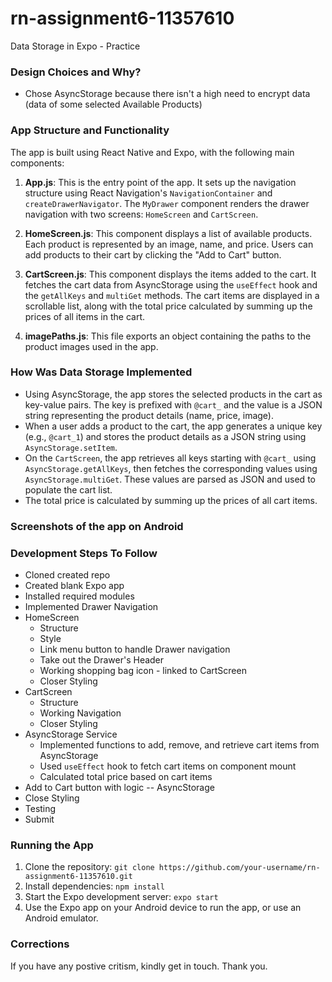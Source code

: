 # rn-assignment6-11357610
Data Storage in Expo - Practice

### Design Choices and Why?
- Chose AsyncStorage because there isn't a high need to encrypt data (data of some selected Available Products)

### App Structure and Functionality
The app is built using React Native and Expo, with the following main components:

1. **App.js**: This is the entry point of the app. It sets up the navigation structure using React Navigation's `NavigationContainer` and `createDrawerNavigator`. The `MyDrawer` component renders the drawer navigation with two screens: `HomeScreen` and `CartScreen`.

2. **HomeScreen.js**: This component displays a list of available products. Each product is represented by an image, name, and price. Users can add products to their cart by clicking the "Add to Cart" button.

3. **CartScreen.js**: This component displays the items added to the cart. It fetches the cart data from AsyncStorage using the `useEffect` hook and the `getAllKeys` and `multiGet` methods. The cart items are displayed in a scrollable list, along with the total price calculated by summing up the prices of all items in the cart.

4. **imagePaths.js**: This file exports an object containing the paths to the product images used in the app.

### How Was Data Storage Implemented
- Using AsyncStorage, the app stores the selected products in the cart as key-value pairs. The key is prefixed with `@cart_` and the value is a JSON string representing the product details (name, price, image).
- When a user adds a product to the cart, the app generates a unique key (e.g., `@cart_1`) and stores the product details as a JSON string using `AsyncStorage.setItem`.
- On the `CartScreen`, the app retrieves all keys starting with `@cart_` using `AsyncStorage.getAllKeys`, then fetches the corresponding values using `AsyncStorage.multiGet`. These values are parsed as JSON and used to populate the cart list.
- The total price is calculated by summing up the prices of all cart items.

### Screenshots of the app on Android
<!-- Add your screenshots here -->

### Development Steps To Follow
- Cloned created repo
- Created blank Expo app
- Installed required modules
- Implemented Drawer Navigation
- HomeScreen
  - Structure
  - Style
  - Link menu button to handle Drawer navigation
  - Take out the Drawer's Header
  - Working shopping bag icon - linked to CartScreen
  - Closer Styling
- CartScreen
  - Structure
  - Working Navigation
  - Closer Styling
- AsyncStorage Service
  - Implemented functions to add, remove, and retrieve cart items from AsyncStorage
  - Used `useEffect` hook to fetch cart items on component mount
  - Calculated total price based on cart items
- Add to Cart button with logic -- AsyncStorage
- Close Styling
- Testing
- Submit

### Running the App
1. Clone the repository: `git clone https://github.com/your-username/rn-assignment6-11357610.git`
2. Install dependencies: `npm install`
3. Start the Expo development server: `expo start`
4. Use the Expo app on your Android device to run the app, or use an Android emulator.

### Corrections
If you have any postive critism, kindly get in touch. 
Thank you.
